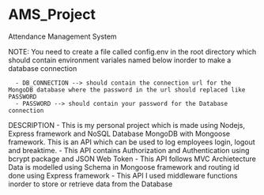 # AMS_Project
Attendance Management System

NOTE: You need to create a file called config.env in the root directory which should contain environment variales named below inorder to make a database connection
     
      - DB_CONNECTION --> should contain the connection url for the MongoDB database where the password in the url should replaced like PASSWORD
      - PASSWORD --> should contain your password for the Database connection


DESCRIPTION
      - This is my personal project which is made using Nodejs, Express framework and NoSQL Database MongoDB with Mongoose framework. This is an API which can be used to log employees login, logout and breaktime.
      - This API contains Authorization and Authentication using bcrypt package and JSON Web Token
      - This API follows MVC Archietecture Data is modelled using Schema in Mongoose framework and routing id done using Express framework
      - This API I used middleware functions inorder to store or retrieve data from the Database 
      
